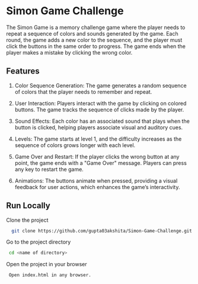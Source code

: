 
#   Simon Game Challenge

The Simon Game is a memory challenge game where the player needs to repeat a sequence of colors and sounds generated by the game. Each round, the game adds a new color to the sequence, and the player must click the buttons in the same order to progress. The game ends when the player makes a mistake by clicking the wrong color.

## Features

1. Color Sequence Generation:
The game generates a random sequence of colors that the player needs to remember and repeat.

2. User Interaction:
Players interact with the game by clicking on colored buttons. The game tracks the sequence of clicks made by the player.

3. Sound Effects:
Each color has an associated sound that plays when the button is clicked, helping players associate visual and auditory cues.

4. Levels:
The game starts at level 1, and the difficulty increases as the sequence of colors grows longer with each level.

5. Game Over and Restart:
If the player clicks the wrong button at any point, the game ends with a "Game Over" message. Players can press any key to restart the game.

6. Animations:
The buttons animate when pressed, providing a visual feedback for user actions, which enhances the game’s interactivity.
## Run Locally

Clone the project

```bash
  git clone https://github.com/gupta03akshita/Simon-Game-Challenge.git
```

Go to the project directory

```bash
 cd <name of directory>
```

Open the project in your browser

```
 Open index.html in any browser.


